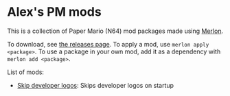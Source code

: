 # Alex's PM mods

This is a collection of Paper Mario (N64) mod packages made using [Merlon](merlon).

To download, see [the releases page](releases). To apply a mod, use `merlon apply <package>`. To use a package in your own mod, add it as a dependency with `merlon add <package>`.

List of mods:

- [Skip developer logos](skip-developer-logos): Skips developer logos on startup

[merlon]: https://github.com/nanaian/merlon
[releases]: https://github.com/nanaian/skip-intro-logos/releases
